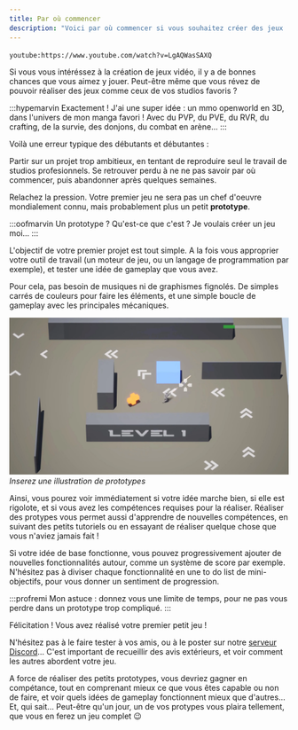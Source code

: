 ```yaml
---
title: Par où commencer
description: "Voici par où commencer si vous souhaitez créer des jeux !"
---
```


`youtube:https://www.youtube.com/watch?v=LgAQWasSAXQ`

Si vous vous intéréssez à la création de jeux vidéo, il y a de bonnes chances que vous aimez y jouer. Peut-être même que vous révez de pouvoir réaliser des jeux comme ceux de vos studios favoris ?

:::hypemarvin
Exactement ! J'ai une super idée : un mmo openworld en 3D, dans l'univers de mon manga favori ! Avec du PVP, du PVE, du RVR, du crafting, de la survie, des donjons, du combat en arène...
:::

Voilà une erreur typique des débutants et débutantes : 

Partir sur un projet trop ambitieux, en tentant de reproduire seul le travail de studios profesionnels. Se retrouver perdu à ne ne pas savoir par où commencer, puis abandonner après quelques semaines.

Relachez la pression. Votre premier jeu ne sera pas un chef d'oeuvre mondialement connu, mais probablement plus un petit **prototype**.

:::oofmarvin
Un prototype ? Qu'est-ce que c'est ? Je voulais créer un jeu moi...
:::

L'objectif de votre premier projet est tout simple. A la fois vous approprier votre outil de travail (un moteur de jeu, ou un langage de programmation par exemple), et tester une idée de gameplay que vous avez.

Pour cela, pas besoin de musiques ni de graphismes fignolés. De simples carrés de couleurs pour faire les éléments, et une simple boucle de gameplay avec les principales mécaniques. 

![Screenshot de Butterfly Soup](../prototype.webp)
*Inserez une illustration de prototypes*

Ainsi, vous pourez voir immédiatement si votre idée marche bien, si elle est rigolote, et si vous avez les compétences requises pour la réaliser. Réaliser des protypes vous permet aussi d'apprendre de nouvelles compétences, en suivant des petits tutoriels ou en essayant de réaliser quelque chose que vous n'aviez jamais fait !

Si votre idée de base fonctionne, vous pouvez progressivement ajouter de nouvelles fonctionnalités autour, comme un système de score par exemple. N'hésitez pas à diviser chaque fonctionnalité en une to do list de mini-objectifs, pour vous donner un sentiment de progression.

:::profremi
Mon astuce : donnez vous une limite de temps, pour ne pas vous perdre dans un prototype trop compliqué.
:::

Félicitation ! Vous avez réalisé votre premier petit jeu !

N'hésitez pas à le faire tester à vos amis, ou à le poster sur notre [serveur Discord](https://discord.gg/RrBppaj)... C'est important de recueillir des avis extérieurs, et voir comment les autres abordent votre jeu.

A force de réaliser des petits prototypes, vous devriez gagner en compétance, tout en comprenant mieux ce que vous êtes capable ou non de faire, et voir quels idées de gameplay fonctionnent mieux que d'autres... Et, qui sait... Peut-être qu'un jour, un de vos protypes vous plaira tellement, que vous en ferez un jeu complet 😉